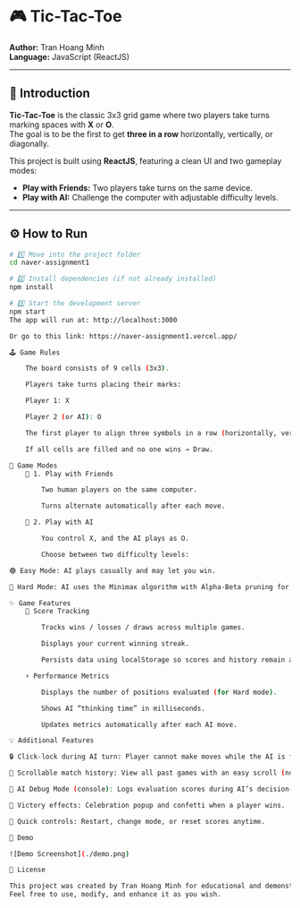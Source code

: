# 🎮 Tic-Tac-Toe

**Author:** Tran Hoang Minh  
**Language:** JavaScript (ReactJS)  

---

## 🧩 Introduction

**Tic-Tac-Toe** is the classic 3x3 grid game where two players take turns marking spaces with **X** or **O**.  
The goal is to be the first to get **three in a row** horizontally, vertically, or diagonally.

This project is built using **ReactJS**, featuring a clean UI and two gameplay modes:
- **Play with Friends:** Two players take turns on the same device.  
- **Play with AI:** Challenge the computer with adjustable difficulty levels.

---

## ⚙️ How to Run

```bash
# 1️⃣ Move into the project folder
cd naver-assignment1

# 2️⃣ Install dependencies (if not already installed)
npm install

# 3️⃣ Start the development server
npm start
The app will run at: http://localhost:3000

Or go to this link: https://naver-assignment1.vercel.app/

🕹️ Game Rules

    The board consists of 9 cells (3x3).

    Players take turns placing their marks:

    Player 1: X

    Player 2 (or AI): O

    The first player to align three symbols in a row (horizontally, vertically, or diagonally) wins.

    If all cells are filled and no one wins → Draw.

🧠 Game Modes
    👥 1. Play with Friends

        Two human players on the same computer.

        Turns alternate automatically after each move.

    🤖 2. Play with AI

        You control X, and the AI plays as O.

        Choose between two difficulty levels:

🟢 Easy Mode: AI plays casually and may let you win.

🔴 Hard Mode: AI uses the Minimax algorithm with Alpha-Beta pruning for optimal moves.

✨ Game Features
    🎯 Score Tracking

        Tracks wins / losses / draws across multiple games.

        Displays your current winning streak.

        Persists data using localStorage so scores and history remain after page reload.

    ⚡ Performance Metrics

        Displays the number of positions evaluated (for Hard mode).

        Shows AI “thinking time” in milliseconds.

        Updates metrics automatically after each AI move.

💡 Additional Features

🔒 Click-lock during AI turn: Player cannot make moves while the AI is thinking.

🧾 Scrollable match history: View all past games with an easy scroll (no limit of 5).

🧠 AI Debug Mode (console): Logs evaluation scores during AI’s decision-making process.

🌈 Victory effects: Celebration popup and confetti when a player wins.

🔄 Quick controls: Restart, change mode, or reset scores anytime.

📸 Demo

![Demo Screenshot](./demo.png)

📜 License

This project was created by Tran Hoang Minh for educational and demonstration purposes.
Feel free to use, modify, and enhance it as you wish.
